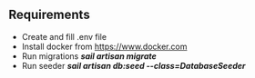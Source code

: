 ## Requirements

* Create and fill .env file
* Install docker from https://www.docker.com
* Run migrations **_sail artisan migrate_**
* Run seeder **_sail artisan db:seed --class=DatabaseSeeder_**
